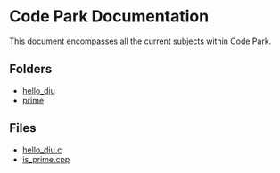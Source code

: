 # Code Park Documentation
This document encompasses all the current subjects within Code Park.        

## Folders
- [hello_diu](/hello_diu)
- [prime](/prime)

## Files
- [hello_diu.c](/hello_diu/hello_diu.c)
- [is_prime.cpp](/prime/is_prime.cpp)
